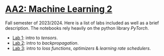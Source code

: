 # [AA2: Machine Learning 2](https://www.fib.upc.edu/en/studies/bachelors-degrees/bachelor-degree-data-science-and-engineering/curriculum/syllabus/AA2-GCED)
Fall semester of 2023/2024. Here is a list of labs included as well as a brief description. The notebooks rely heavily on the python library _PyTorch_.

* [Lab 1](/AA2/lab1): intro to _tensors_.
* [Lab 2](/AA2/lab2): intro to _backpropagation_.
* [Lab 3](/AA2/lab3): intro to _loss functions_, _optimizers_ & _learning rate schedulers_.